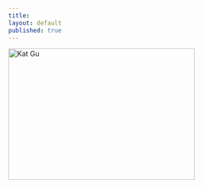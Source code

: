 ```yaml
---
title: 
layout: default
published: true
---
```


<a href="https://fofnz.github.io/product1"><img src="http://i.imgur.com/hEgpars.jpg" title="Kat Gu" width="376" height="265" />
